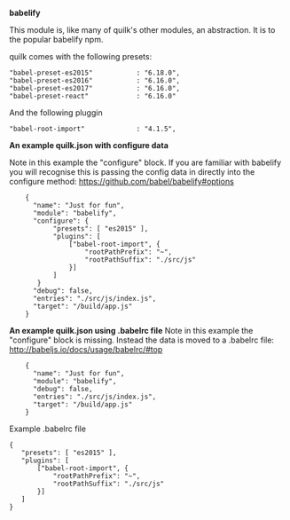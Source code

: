 **babelify**

This module is, like many of quilk's other modules, an abstraction. It is to the popular babelify npm. 

quilk comes with the following presets:
```
"babel-preset-es2015"           : "6.18.0",
"babel-preset-es2016"           : "6.16.0",
"babel-preset-es2017"           : "6.16.0",
"babel-preset-react"            : "6.16.0"
```

And the following pluggin
```
"babel-root-import"             : "4.1.5",
```

**An example quilk.json with configure data**

Note in this example the "configure" block. If you are familiar with babelify you will recognise this is passing the config data in directly into the configure method: https://github.com/babel/babelify#options

```
    {
      "name": "Just for fun",
      "module": "babelify",
      "configure": {
           "presets": [ "es2015" ],
           "plugins": [
               ["babel-root-import", {
                   "rootPathPrefix": "~",
                   "rootPathSuffix": "./src/js"
               }]
           ]
       }
      "debug": false,
      "entries": "./src/js/index.js",
      "target": "/build/app.js"
    }
```


**An example quilk.json using .babelrc file**
Note in this example the "configure" block is missing. Instead the data is moved to a .babelrc file: http://babeljs.io/docs/usage/babelrc/#top

```
    {
      "name": "Just for fun",
      "module": "babelify",
      "debug": false,
      "entries": "./src/js/index.js",
      "target": "/build/app.js"
    }
```

Example .babelrc file
```
{
   "presets": [ "es2015" ],
   "plugins": [
       ["babel-root-import", {
           "rootPathPrefix": "~",
           "rootPathSuffix": "./src/js"
       }]
   ]
}
```